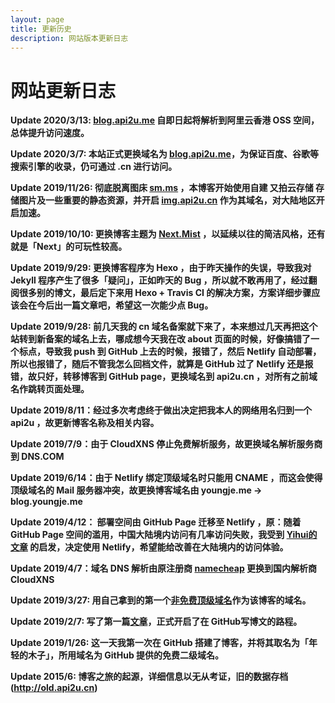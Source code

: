 ```yaml
---
layout: page
title: 更新历史
description: 网站版本更新日志
---
```



# 网站更新日志 #

**Update 2020/3/13: [blog.api2u.me](https://blog.api2u.me) 自即日起将解析到阿里云香港 OSS 空间，总体提升访问速度。**

**Update 2020/3/7: 本站正式更换域名为 [blog.api2u.me](https://blog.api2u.me)，为保证百度、谷歌等搜索引擎的收录，仍可通过 .cn 进行访问。**



**Update 2019/11/26: 彻底脱离图床 [sm.ms](https://sm.ms) ，本博客开始使用自建 又拍云存储 存储图片及一些重要的静态资源，并开启 [img.api2u.cn](https://img.api2u.cn) 作为其域名，对大陆地区开启加速。**


**Update 2019/10/10: 更换博客主题为 [Next.Mist](https://github.com/iissnan/hexo-theme-next) ，以延续以往的简洁风格，还有就是「Next」的可玩性较高。**


**Update 2019/9/29: 更换博客程序为 Hexo ，由于昨天操作的失误，导致我对 Jekyll 程序产生了很多「疑问」，正如昨天的 Bug ，所以就不敢再用了，经过翻阅很多别的博文，最后定下来用 Hexo + Travis CI 的解决方案，方案详细步骤应该会在今后出一篇文章吧，希望这一次能少点 Bug。**


**Update 2019/9/28: 前几天我的 cn 域名备案就下来了，本来想过几天再把这个站转到新备案的域名上去，哪成想今天我在改 about 页面的时候，好像搞错了一个标点，导致我 push 到 GitHub 上去的时候，报错了，然后 Netlify 自动部署，所以也报错了，随后不管我怎么回档文件，就算是 GitHub 过了 Netlify 还是报错，故只好，转移博客到 GitHub page，更换域名到 api2u.cn ，对所有之前域名作跳转页面处理。**

**Update 2019/8/11：经过多次考虑终于做出决定把我本人的网络用名归到一个 api2u ，故更新博客名称及相关内容。**

**Update 2019/7/9：由于 CloudXNS 停止免费解析服务，故更换域名解析服务商到 DNS.COM**


**Update 2019/6/14：由于 Netlify 绑定顶级域名时只能用 CNAME ，而这会使得顶级域名的 Mail 服务器冲突，故更换博客域名由 youngje.me -> blog.youngje.me**


**Update 2019/4/12： 部署空间由 GitHub  Page 迁移至 Netlify ，原：随着 GitHub Page 空间的滥用，中国大陆境内访问有几率访问失败，我受到 [Yihui的文章](https://yihui.name/en/2017/06/netlify-instead-of-github-pages/) 的启发，决定使用 Netlify，希望能给改善在大陆境内的访问体验。** 



**Update 2019/4/7：域名 DNS 解析由原注册商 [namecheap](http://www.namecheap.com) 更换到国内解析商 CloudXNS** 

**Update 2019/3/27: 用自己拿到的第一个[非免费顶级域名](http://youngje.me)作为该博客的域名。**

**Update 2019/2/7: 写了第一篇[文章](https://github.com/ghosthim/ghosthim1.github.io/blob/a524941bc12bc57af4d3d9137a63575cd33d6b58/_posts/2019-01-26-Hey-my-new-blog.md)，正式开启了在 GitHub写博文的路程。**

**Update 2019/1/26: 这一天我第一次在 GitHub 搭建了博客，并将其取名为「年轻的木子」，所用域名为 GitHub 提供的免费二级域名。**

**Update 2015/6: 博客之旅的起源，详细信息以无从考证，旧的数据存档(http://old.api2u.cn)**